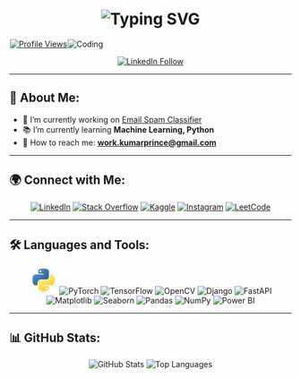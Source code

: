 <h1 align="center">
  <img src="https://readme-typing-svg.herokuapp.com?font=Fira+Code&size=30&pause=1000&color=36BCF7&center=true&width=600&lines=%F0%9F%91%8B+Hi%2C+I'm+Prince+Kumar;A+Passionate+Data+Scientist+from+India!" alt="Typing SVG">
</h1>

<img align="right" alt="Coding" width="400" src="https://media.giphy.com/media/qgQUggAC3Pfv687qPC/giphy.gif">

<p align="center">
  <a href="https://github.com/princekumar72550">
    <img src="https://komarev.com/ghpvc/?username=princekumar72550&label=🔥+Profile+Views&color=ff69b4&style=for-the-badge" alt="Profile Views" />
  </a>
</p>

<p align="center">
  <a href="https://www.linkedin.com/in/prince-kumar-5b3418258/" target="_blank">
    <img src="https://img.shields.io/badge/Follow%20on-LinkedIn-0077B5?style=for-the-badge&logo=linkedin&logoColor=white" alt="LinkedIn Follow" />
  </a>
</p>

---

## 🚀 About Me:
- 🔬 I’m currently working on [Email Spam Classifier](https://github.com/princekumar72550/Email-Spam-Classifier)
- 📚 I’m currently learning **Machine Learning, Python**
- 💌 How to reach me: **work.kumarprince@gmail.com**

---

## 🌍 Connect with Me:
<p align="center">
  <a href="https://www.linkedin.com/in/prince-kumar-5b3418258/" target="_blank"><img align="center" src="https://raw.githubusercontent.com/rahuldkjain/github-profile-readme-generator/master/src/images/icons/Social/linked-in-alt.svg" alt="LinkedIn" height="40" width="50" /></a>
  <a href="https://stackoverflow.com/users/25184213/prince-kumar" target="_blank"><img align="center" src="https://raw.githubusercontent.com/rahuldkjain/github-profile-readme-generator/master/src/images/icons/Social/stack-overflow.svg" alt="Stack Overflow" height="40" width="50" /></a>
  <a href="https://www.kaggle.com/princekumar2694" target="_blank"><img align="center" src="https://raw.githubusercontent.com/rahuldkjain/github-profile-readme-generator/master/src/images/icons/Social/kaggle.svg" alt="Kaggle" height="40" width="50" /></a>
  <a href="https://www.instagram.com/prince_raj_1_6/" target="_blank"><img align="center" src="https://raw.githubusercontent.com/rahuldkjain/github-profile-readme-generator/master/src/images/icons/Social/instagram.svg" alt="Instagram" height="40" width="50" /></a>
  <a href="https://leetcode.com/u/princekumar6695/" target="_blank"><img align="center" src="https://raw.githubusercontent.com/rahuldkjain/github-profile-readme-generator/master/src/images/icons/Social/leet-code.svg" alt="LeetCode" height="40" width="50" /></a>
</p>

---

## 🛠️ Languages and Tools:
<p align="center">
  <img src="https://raw.githubusercontent.com/devicons/devicon/master/icons/python/python-original.svg" alt="Python" width="50" height="50"/>
  <img src="https://www.vectorlogo.zone/logos/pytorch/pytorch-icon.svg" alt="PyTorch" width="50" height="50"/>
  <img src="https://www.vectorlogo.zone/logos/tensorflow/tensorflow-icon.svg" alt="TensorFlow" width="50" height="50"/>
  <img src="https://www.vectorlogo.zone/logos/opencv/opencv-icon.svg" alt="OpenCV" width="50" height="50"/>
  <img src="https://cdn.worldvectorlogo.com/logos/django.svg" alt="Django" width="50" height="50"/>
  <img src="https://cdn.worldvectorlogo.com/logos/fastapi.svg" alt="FastAPI" width="50" height="50"/>
  <img src="https://upload.wikimedia.org/wikipedia/commons/8/84/Matplotlib_icon.svg" alt="Matplotlib" width="50" height="50"/>
  <img src="https://seaborn.pydata.org/_images/logo-mark-lightbg.svg" alt="Seaborn" width="50" height="50"/>
  <img src="https://upload.wikimedia.org/wikipedia/commons/e/ed/Pandas_logo.svg" alt="Pandas" width="50" height="50"/>
  <img src="https://upload.wikimedia.org/wikipedia/commons/3/31/NumPy_logo_2020.svg" alt="NumPy" width="50" height="50"/>
  <img src="https://upload.wikimedia.org/wikipedia/commons/c/cf/New_Power_BI_Logo.svg" alt="Power BI" width="50" height="50"/>
</p>

---

## 📊 GitHub Stats:
<p align="center">
  <img src="https://github-readme-stats.vercel.app/api?username=princekumar72550&show_icons=true&theme=radical&hide_rank=true&card_width=400" alt="GitHub Stats" />
  <img src="https://github-readme-stats.vercel.app/api/top-langs/?username=princekumar72550&layout=compact&theme=radical&card_width=400" alt="Top Languages" />
</p>


